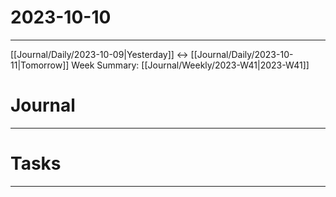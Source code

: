 # 2023-10-10
---
[[Journal/Daily/2023-10-09|Yesterday]] <-> [[Journal/Daily/2023-10-11|Tomorrow]]
Week Summary: [[Journal/Weekly/2023-W41|2023-W41]]

# Journal
---



# Tasks
---
